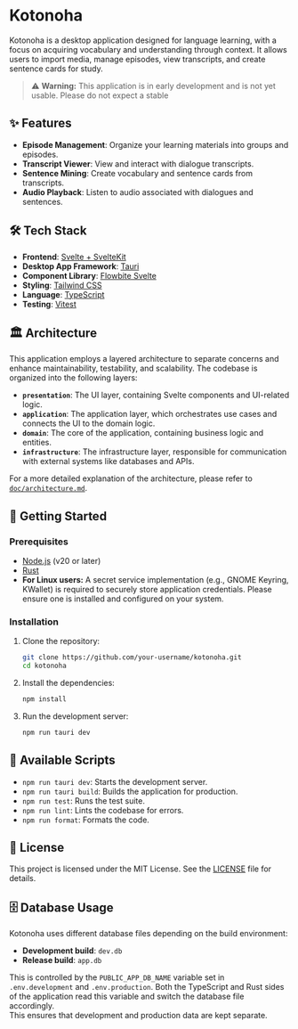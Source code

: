 # Kotonoha

Kotonoha is a desktop application designed for language learning, with a focus on acquiring vocabulary and understanding through context. It allows users to import media, manage episodes, view transcripts, and create sentence cards for study.

> ⚠️ **Warning:** This application is in early development and is not yet usable. Please do not expect a stable

## ✨ Features

- **Episode Management**: Organize your learning materials into groups and episodes.
- **Transcript Viewer**: View and interact with dialogue transcripts.
- **Sentence Mining**: Create vocabulary and sentence cards from transcripts.
- **Audio Playback**: Listen to audio associated with dialogues and sentences.

## 🛠️ Tech Stack

- **Frontend**: [Svelte + SvelteKit](https://svelte.dev/)
- **Desktop App Framework**: [Tauri](https://tauri.app/)
- **Component Library**: [Flowbite Svelte](https://flowbite-svelte.com/)
- **Styling**: [Tailwind CSS](https://tailwindcss.com/)
- **Language**: [TypeScript](https://www.typescriptlang.org/)
- **Testing**: [Vitest](https://vitest.dev/)

## 🏛️ Architecture

This application employs a layered architecture to separate concerns and enhance maintainability, testability, and scalability. The codebase is organized into the following layers:

- **`presentation`**: The UI layer, containing Svelte components and UI-related logic.
- **`application`**: The application layer, which orchestrates use cases and connects the UI to the domain logic.
- **`domain`**: The core of the application, containing business logic and entities.
- **`infrastructure`**: The infrastructure layer, responsible for communication with external systems like databases and APIs.

For a more detailed explanation of the architecture, please refer to [`doc/architecture.md`](./doc/architecture.md).

## 🚀 Getting Started

### Prerequisites

- [Node.js](https://nodejs.org/en/) (v20 or later)
- [Rust](https://www.rust-lang.org/tools/install)
- **For Linux users:** A secret service implementation (e.g., GNOME Keyring, KWallet) is required to securely store application credentials. Please ensure one is installed and configured on your system.

### Installation

1.  Clone the repository:

    ```bash
    git clone https://github.com/your-username/kotonoha.git
    cd kotonoha
    ```

2.  Install the dependencies:

    ```bash
    npm install
    ```

3.  Run the development server:
    ```bash
    npm run tauri dev
    ```

## 📜 Available Scripts

- `npm run tauri dev`: Starts the development server.
- `npm run tauri build`: Builds the application for production.
- `npm run test`: Runs the test suite.
- `npm run lint`: Lints the codebase for errors.
- `npm run format`: Formats the code.

## 📄 License

This project is licensed under the MIT License. See the [LICENSE](./LICENSE) file for details.

## 🗄️ Database Usage

Kotonoha uses different database files depending on the build environment:

- **Development build**: `dev.db`
- **Release build**: `app.db`

This is controlled by the `PUBLIC_APP_DB_NAME` variable set in `.env.development` and `.env.production`. Both the TypeScript and Rust sides of the application read this variable and switch the database file accordingly.  
This ensures that development and production data are kept separate.
